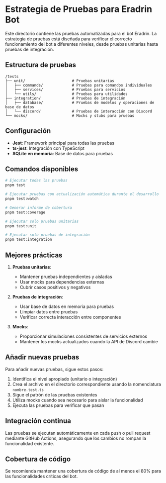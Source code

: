 # Estrategia de Pruebas para Eradrin Bot

Este directorio contiene las pruebas automatizadas para el bot Eradrin. La estrategia de pruebas está diseñada para verificar el correcto funcionamiento del bot a diferentes niveles, desde pruebas unitarias hasta pruebas de integración.

## Estructura de pruebas

```
/tests
├── unit/                     # Pruebas unitarias
│   ├── commands/             # Pruebas para comandos individuales
│   ├── services/             # Pruebas para servicios
│   └── utils/                # Pruebas para utilidades
├── integration/              # Pruebas de integración
│   ├── database/             # Pruebas de modelos y operaciones de base de datos
│   └── discord/              # Pruebas de interacción con Discord
└── mocks/                    # Mocks y stubs para pruebas
```

## Configuración

- **Jest**: Framework principal para todas las pruebas
- **ts-jest**: Integración con TypeScript
- **SQLite en memoria**: Base de datos para pruebas

## Comandos disponibles

```bash
# Ejecutar todas las pruebas
pnpm test

# Ejecutar pruebas con actualización automática durante el desarrollo
pnpm test:watch

# Generar informe de cobertura
pnpm test:coverage

# Ejecutar solo pruebas unitarias
pnpm test:unit

# Ejecutar solo pruebas de integración
pnpm test:integration
```

## Mejores prácticas

1. **Pruebas unitarias**:
   - Mantener pruebas independientes y aisladas
   - Usar mocks para dependencias externas
   - Cubrir casos positivos y negativos

2. **Pruebas de integración**:
   - Usar base de datos en memoria para pruebas
   - Limpiar datos entre pruebas
   - Verificar correcta interacción entre componentes

3. **Mocks**:
   - Proporcionar simulaciones consistentes de servicios externos
   - Mantener los mocks actualizados cuando la API de Discord cambie

## Añadir nuevas pruebas

Para añadir nuevas pruebas, sigue estos pasos:

1. Identifica el nivel apropiado (unitario o integración)
2. Crea el archivo en el directorio correspondiente usando la nomenclatura `nombre.test.ts`
3. Sigue el patrón de las pruebas existentes
4. Utiliza mocks cuando sea necesario para aislar la funcionalidad
5. Ejecuta las pruebas para verificar que pasan

## Integración continua

Las pruebas se ejecutan automáticamente en cada push o pull request mediante GitHub Actions, asegurando que los cambios no rompan la funcionalidad existente.

## Cobertura de código

Se recomienda mantener una cobertura de código de al menos el 80% para las funcionalidades críticas del bot. 